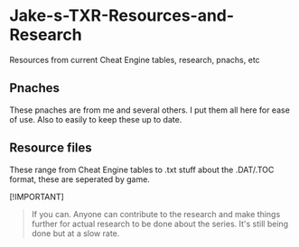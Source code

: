 # Jake-s-TXR-Resources-and-Research
Resources from current Cheat Engine tables, research, pnachs, etc


## Pnaches
These pnaches are from me and several others. I put them all here for ease of use. Also to easily to keep these up to date.

## Resource files
These range from Cheat Engine tables to .txt stuff about the .DAT/.TOC format, these are seperated by game.

[!IMPORTANT]
> If you can. Anyone can contribute to the research and make things further for actual research to be done about the series. It's still being done but at a slow rate.